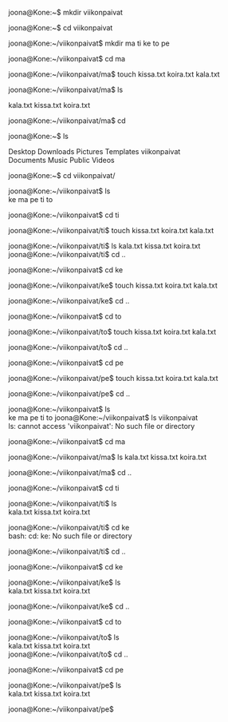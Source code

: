 joona@Kone:~$ mkdir viikonpaivat  

joona@Kone:~$ cd viikonpaivat  

joona@Kone:~/viikonpaivat$ mkdir ma ti ke to pe  

joona@Kone:~/viikonpaivat$ cd ma  

joona@Kone:~/viikonpaivat/ma$ touch kissa.txt koira.txt kala.txt  

joona@Kone:~/viikonpaivat/ma$ ls  

kala.txt  kissa.txt  koira.txt  

joona@Kone:~/viikonpaivat/ma$ cd  

joona@Kone:~$ ls  

Desktop    Downloads  Pictures  Templates  viikonpaivat  
Documents  Music      Public    Videos  

joona@Kone:~$ cd viikonpaivat/  

joona@Kone:~/viikonpaivat$ ls  
ke  ma  pe  ti  to  

joona@Kone:~/viikonpaivat$ cd ti  

joona@Kone:~/viikonpaivat/ti$ touch kissa.txt koira.txt kala.txt  

joona@Kone:~/viikonpaivat/ti$ ls
kala.txt  kissa.txt  koira.txt
joona@Kone:~/viikonpaivat/ti$ cd ..  

joona@Kone:~/viikonpaivat$ cd ke  

joona@Kone:~/viikonpaivat/ke$ touch kissa.txt koira.txt kala.txt  

joona@Kone:~/viikonpaivat/ke$ cd ..  

joona@Kone:~/viikonpaivat$ cd to  

joona@Kone:~/viikonpaivat/to$ touch kissa.txt koira.txt kala.txt  

joona@Kone:~/viikonpaivat/to$ cd ..  

joona@Kone:~/viikonpaivat$ cd pe  

joona@Kone:~/viikonpaivat/pe$ touch kissa.txt koira.txt kala.txt  

joona@Kone:~/viikonpaivat/pe$ cd ..  

joona@Kone:~/viikonpaivat$ ls  
ke  ma  pe  ti  to
joona@Kone:~/viikonpaivat$ ls viikonpaivat  
ls: cannot access 'viikonpaivat': No such file or directory  

joona@Kone:~/viikonpaivat$ cd ma  

joona@Kone:~/viikonpaivat/ma$ ls 
kala.txt  kissa.txt  koira.txt  

joona@Kone:~/viikonpaivat/ma$ cd ..  

joona@Kone:~/viikonpaivat$ cd ti  

joona@Kone:~/viikonpaivat/ti$ ls  
kala.txt  kissa.txt  koira.txt  

joona@Kone:~/viikonpaivat/ti$ cd ke  
bash: cd: ke: No such file or directory  

joona@Kone:~/viikonpaivat/ti$ cd ..  

joona@Kone:~/viikonpaivat$ cd ke  

joona@Kone:~/viikonpaivat/ke$ ls  
kala.txt  kissa.txt  koira.txt  

joona@Kone:~/viikonpaivat/ke$ cd ..  

joona@Kone:~/viikonpaivat$ cd to  

joona@Kone:~/viikonpaivat/to$ ls  
kala.txt  kissa.txt  koira.txt  
joona@Kone:~/viikonpaivat/to$ cd ..  

joona@Kone:~/viikonpaivat$ cd pe  

joona@Kone:~/viikonpaivat/pe$ ls  
kala.txt  kissa.txt  koira.txt  

joona@Kone:~/viikonpaivat/pe$ 

